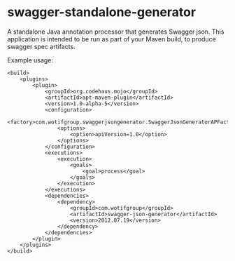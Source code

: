 swagger-standalone-generator
============================

A standalone Java annotation processor that generates Swagger json. This application is intended to be run as part
of your Maven build, to produce swagger spec artifacts.

Example usage:
```
<build>
    <plugins>
        <plugin>
            <groupId>org.codehaus.mojo</groupId>
            <artifactId>apt-maven-plugin</artifactId>
            <version>1.0-alpha-5</version>
            <configuration>
                <factory>com.wotifgroup.swaggerjsongenerator.SwaggerJsonGeneratorAPFactory</factory>
                <options>
                    <option>apiVersion=1.0</option>
                </options>
            </configuration>
            <executions>
                <execution>
                    <goals>
                        <goal>process</goal>
                    </goals>
                </execution>
            </executions>
            <dependencies>
                <dependency>
                    <groupId>com.wotifgroup</groupId>
                    <artifactId>swagger-json-generator</artifactId>
                    <version>2012.07.19</version>
                </dependency>
            </dependencies>
        </plugin>
    </plugins>
</build>
```
